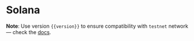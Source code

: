 <script setup>
  import { data } from '../../versions.data'
  const { version } = data
</script>

# Solana

**Note**: Use version `{{version}}` to ensure compatibility with `testnet` network — check the [docs](https://docs.fuel.network/guides/installation/#using-the-latest-toolchain).
